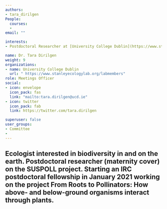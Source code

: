 ```yaml
---
authors:
- tara_dirilgen
People: 
  courses:
  - 
email: ""

interests: 
- Postdoctoral Researcher at [University College Dublin](https://www.stanleyecologylab.org/labmembers) on the [SUSPOLL](https://suspoll.ucd.ie/) project

name: Dr. Tara Dirilgen
weight: 9
organizations:
- name: University College Dublin
  url: " https://www.stanleyecologylab.org/labmembers"
role: Meetings Officer
social:
- icon: envelope
  icon_pack: fas
  link: "mailto:tara.dirilgen@ucd.ie"
- icon: twitter
  icon_pack: fab
  link: https://twitter.com/tara.dirilgen

superuser: false
user_groups:
- Committee
- 
---
```

Ecologist interested in biodiversity in and on the earth.
Postdoctoral researcher (maternity cover) on the SUSPOLL  project. Starting an IRC  postdoctoral fellowship in January 2021 working on the project From Roots to Pollinators: How above- and below-ground organisms interact through plants.
---
